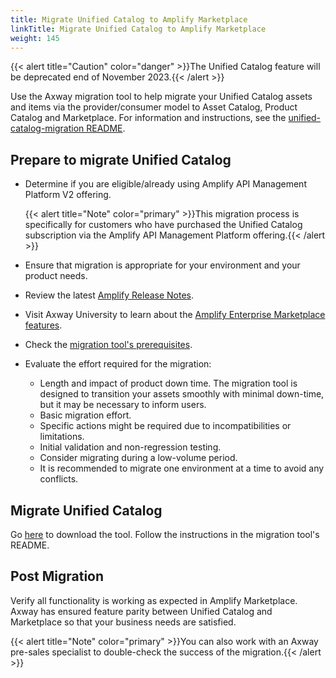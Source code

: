 ```yaml
---
title: Migrate Unified Catalog to Amplify Marketplace
linkTitle: Migrate Unified Catalog to Amplify Marketplace
weight: 145
---
```


{{< alert title="Caution" color="danger" >}}The Unified Catalog feature will be deprecated end of November 2023.{{< /alert >}}

Use the Axway migration tool to help migrate your Unified Catalog assets and items via the provider/consumer model to Asset Catalog, Product Catalog and Marketplace. For information and instructions, see the [unified-catalog-migration README](https://github.com/Axway/unified-catalog-migration).

## Prepare to migrate Unified Catalog

* Determine if you are eligible/already using Amplify API Management Platform V2 offering.

    {{< alert title="Note" color="primary" >}}This migration process is specifically for customers who have purchased the Unified Catalog subscription via the Amplify API Management Platform offering.{{< /alert >}}

* Ensure that migration is appropriate for your environment and your product needs.
* Review the latest [Amplify Release Notes](/docs/amplify_relnotes/).
* Visit Axway University to learn about the [Amplify Enterprise Marketplace features](https://university.axway.com/learn/courses/11665/introduction-to-amplify-enterprise-marketplace).
* Check the [migration tool's prerequisites](https://github.com/Axway/unified-catalog-migration#pre-requisites).
* Evaluate the effort required for the migration:
    * Length and impact of product down time. The migration tool is designed to transition your assets smoothly with minimal down-time, but it may be necessary to inform users.
    * Basic migration effort.
    * Specific actions might be required due to incompatibilities or limitations.
    * Initial validation and non-regression testing.
    * Consider migrating during a low-volume period.
    * It is recommended to migrate one environment at a time to avoid any conflicts.

## Migrate Unified Catalog

Go [here](https://github.com/Axway/unified-catalog-migration) to download the tool. Follow the instructions in the migration tool's README.

## Post Migration

Verify all functionality is working as expected in Amplify Marketplace. Axway has ensured feature parity between Unified Catalog and Marketplace so that your business needs are satisfied.

{{< alert title="Note" color="primary" >}}You can also work with an Axway pre-sales specialist to double-check the success of the migration.{{< /alert >}}
